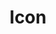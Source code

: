 ---
layout: pattern.njk
tags: 
    - lean_it
    - lean_basics_it
    - page
key: icon-lean_it
title: Icon
parent: basics-lean_it
image: lean/overview/icon.webp
keywords: icon, picto, piktogramm
order: 30
availablelanguages: 
    - de
    - en
---